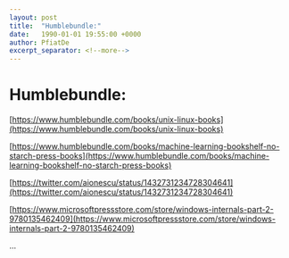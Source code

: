 ```yaml
---
layout: post
title:  "Humblebundle:"
date:   1990-01-01 19:55:00 +0000
author: PfiatDe
excerpt_separator: <!--more-->
---
```


# Humblebundle:

[https://www.humblebundle.com/books/unix-linux-books](https://www.humblebundle.com/books/unix-linux-books)

[https://www.humblebundle.com/books/machine-learning-bookshelf-no-starch-press-books](https://www.humblebundle.com/books/machine-learning-bookshelf-no-starch-press-books)

[https://twitter.com/aionescu/status/1432731234728304641](https://twitter.com/aionescu/status/1432731234728304641)

[https://www.microsoftpressstore.com/store/windows-internals-part-2-9780135462409](https://www.microsoftpressstore.com/store/windows-internals-part-2-9780135462409)

...
<!--more-->
